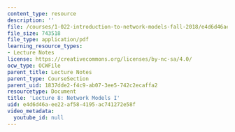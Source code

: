 ```yaml
---
content_type: resource
description: ''
file: /courses/1-022-introduction-to-network-models-fall-2018/e4d6d46aee22af584195ac741272e58f_MIT1_022F18_lec8.pdf
file_size: 743518
file_type: application/pdf
learning_resource_types:
- Lecture Notes
license: https://creativecommons.org/licenses/by-nc-sa/4.0/
ocw_type: OCWFile
parent_title: Lecture Notes
parent_type: CourseSection
parent_uid: 1837dde2-f4c9-ab07-3ee5-742c2ecaffa2
resourcetype: Document
title: 'Lecture 8: Network Models I'
uid: e4d6d46a-ee22-af58-4195-ac741272e58f
video_metadata:
  youtube_id: null
---
```


